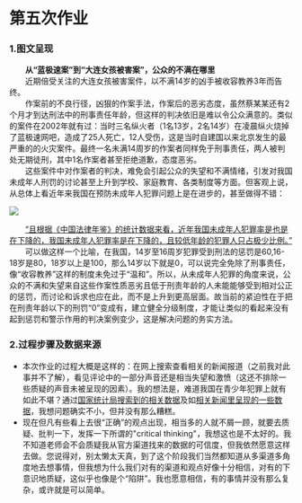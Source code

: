 # 第五次作业

### 1.图文呈现       
　　**从“蓝极速案”到“大连女孩被害案”，公众的不满在哪里**    
　　近期倍受关注的大连女孩被害案件，以不满14岁的凶手被收容教养3年而告终。    
　　作案前的不良行径，凶狠的作案手法，作案后的恶劣态度，虽然蔡某某还有2个月才到达刑法中的刑事责任年龄，但这样的判决依旧是难以令公众满意的。类似的案件在2002年就有过：当时三名纵火者（1名13岁，2名14岁）在凌晨纵火烧掉了蓝极速网吧，造成了25人死亡，12人受伤，这是当时自建国以来北京发生的最严重的的火灾案件。最终一名未满14周岁的作案者同样免于刑事责任，两人被判处无期徒刑，其中1名作案者甚至拒绝道歉，态度恶劣。    
　　这些案件中对作案者的判决，难免会引起公众的失望和不满情绪，引发对我国未成年人刑罚的讨论甚至上升到学校、家庭教育、各类制度等方面。但客观上说，从总体上看近年来我国在预防未成年人犯罪问题上是在进步的，甚至做得不错：
  
  ![](/pcitures/hw51.svg)
  
　　[“且根据《中国法律年鉴》的统计数据来看，近年我国未成年人犯罪率是也是在下降的，我国未成年人犯罪率是在下降的，且较低年龄的犯罪人只占极少比例。”](http://news.jstv.com/a/20191030/1572403162687.shtml?jsbcApp=1)    
　　可以做这样一个比喻，在我国，14岁至16周岁犯罪受到刑法的惩罚是60,16-18岁是80，18岁以上是100，那么14岁以下就是0，可以说完全免除了刑事责任，像“收容教养”这样的制度未免过于“温和”。所以，从未成年人犯罪的角度来说，公众的不满和失望来自这些作案性质恶劣且低于刑责年龄的人未能能够受到相对公正的惩罚，而讨论和诉求也应在此，而不是上升到更高层面。故当前的紧迫性在于把在刑责年龄以下的刑罚“0”变成有，建立健全分级制度，才能让类似的看起来没有起到惩罚和警示作用的判决案例变少，这是解决问题的务实方法。
  
### 2.过程步骤及数据来源          
- 本次作业的过程大概是这样的：在网上搜索查看相关的新闻报道（之前我对此事并不了解），看见评论中的一部分声音还是相当失望和激愤（这还不排除一些质疑的声音未被呈现的因素）。我的想法是，难道我国在青少年犯罪上就有如此不堪？通过[国家统计局搜索到的相关数据](http://data.stats.gov.cn/easyquery.htm?cn=C01&zb=A0S0P&sj=2018)及如[相关新闻里呈现的一些数据](http://news.jstv.com/a/20191030/1572403162687.shtml?jsbcApp=1)，我想问题确实不小，但并没有那么糟糕。
- 现在但凡有些看上去很“正确”的观点出现，相当多的人就不屑一顾，就要去质疑、批判一下，发挥一下所谓的"critical thinking"，我想这也是不太好的。我不知道老师会不会质疑我从官方渠道找来的数据的可信度，但我依然愿意这样去做。您说得对，别太懒太天真，到了这个阶段我们当然都知道从多渠道多角度地去想事情，但我想为什么我们对有的渠道和观点好像十分相信，对有的下意识地质疑，这似乎也像是个“陷阱”。我也愿意相信，有的事情并没有那么复杂，或许就是可以简单。
